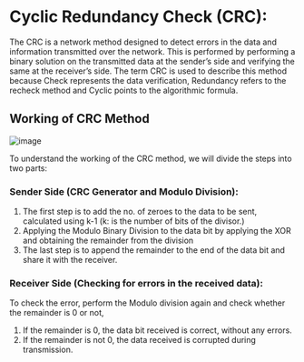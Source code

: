 # Cyclic Redundancy Check (CRC):
The CRC is a network method designed to detect errors in the data and information transmitted over the network. This is performed by performing a binary solution on the transmitted data at the sender’s side and verifying the same at the receiver’s side.
The term CRC is used to describe this method because Check represents the data verification, Redundancy refers to the recheck method and Cyclic points to the algorithmic formula.

## Working of CRC Method
![image](https://github.com/Metwaly-yahia/CRC/assets/81784667/b5e84272-f854-47b4-9b5f-4d7fe68908da)

To understand the working of the CRC method, we will divide the steps into two parts:

### Sender Side (CRC Generator and Modulo Division):
1. The first step is to add the no. of zeroes to the data to be sent, calculated using k-1 (k: is the number of bits of the divisor.)
2. Applying the Modulo Binary Division to the data bit by applying the XOR and obtaining the remainder from the division
3. The last step is to append the remainder to the end of the data bit and share it with the receiver.

### Receiver Side (Checking for errors in the received data):
To check the error, perform the Modulo division again and check whether the remainder is 0 or not, 
1. If the remainder is 0, the data bit received is correct, without any errors.
2. If the remainder is not 0, the data received is corrupted during transmission.
